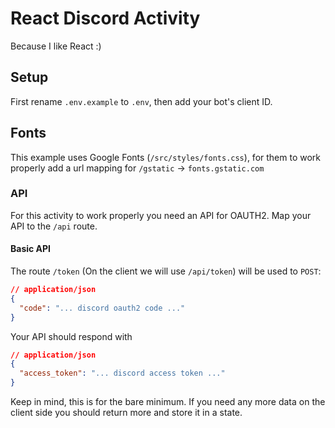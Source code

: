 # React Discord Activity

Because I like React :)

## Setup

First rename `.env.example` to `.env`, then add your bot's client ID.

## Fonts

This example uses Google Fonts (`/src/styles/fonts.css`), for them to work properly add a url mapping for `/gstatic` -> `fonts.gstatic.com` 

### API

For this activity to work properly you need an API for OAUTH2. Map your API to the `/api` route.

#### Basic API

The route `/token` (On the client we will use `/api/token`) will be used to `POST`:

```json
// application/json
{
  "code": "... discord oauth2 code ..."
}
```

Your API should respond with

```json
// application/json
{
  "access_token": "... discord access token ..."
}
```

Keep in mind, this is for the bare minimum. If you need any more data on the client side you should return more and store it in a state.
